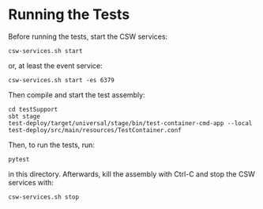 # Running the Tests

Before running the tests, start the CSW services:

    csw-services.sh start

or, at least the event service:

    csw-services.sh start -es 6379

Then compile and start the test assembly:

    cd testSupport
    sbt stage
    test-deploy/target/universal/stage/bin/test-container-cmd-app --local test-deploy/src/main/resources/TestContainer.conf

Then, to run the tests, run:

    pytest

in this directory. Afterwards, kill the assembly with Ctrl-C and stop the CSW services with:

    csw-services.sh stop

